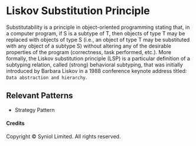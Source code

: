 # Liskov Substitution Principle
Substitutability is a principle in object-oriented programming 
stating that, in a computer program, if S is a subtype of T, 
then objects of type T may be replaced with objects of type 
S (i.e., an object of type T may be substituted with any 
object of a subtype S) without altering any of the desirable 
properties of the program (correctness, task performed, etc.). 
More formally, the Liskov substitution principle (LSP) is a 
particular definition of a subtyping relation, called (strong) 
behavioral subtyping, that was initially introduced by Barbara 
Liskov in a 1988 conference keynote address 
titled: `Data abstraction and hierarchy`.

## Relevant Patterns
 * Strategy Pattern


#### Credits
Copyright &copy; Syniol Limited. All rights reserved.
